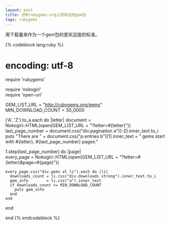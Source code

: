 ```yaml
---
layout: post
title: 分析rubygems.org上受欢迎的gem包
tags: rubygems
---  
```

用下载量来作为一个gem包的爱欢迎度的标准。

{% codeblock lang:ruby %}
# encoding: utf-8
require 'rubygems'

require 'nokogiri'  
require 'open-uri'

GEM_LIST_URL = "http://rubygems.org/gems"                           
MIN_DOWNLOAD_COUNT = 30_0000

('A'..'Z').to_a.each do |letter|
  document = Nokogiri::HTML(open(GEM_LIST_URL + "?letter=#{letter}"))
  last_page_number =  document.css("div.pagination a")[-2].inner_text.to_i
  puts "There are " + document.css("p.entries b")[1].inner_text + " gems start with #{letter}, #{last_page_number} pages." 
  
  
  1.step(last_page_number) do |page|  
    every_page = Nokogiri::HTML(open(GEM_LIST_URL + "?letter=#{letter}&page=#{page}"))
    
    every_page.css("div.gems ol li").each do |li|
      downloads_count = li.css("div.downloads strong").inner_text.to_i
      gem_info        = li.css("a").inner_text
      if downloads_count >= MIN_DOWNLOAD_COUNT  
        puts gem_info
      end
    end
  end
  
end
{% endcodeblock %}